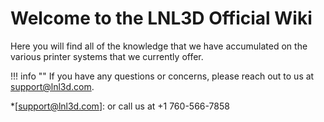 # Welcome to the LNL3D Official Wiki


Here you will find all of the knowledge that we have accumulated on the various printer systems that we currently offer.

!!! info ""
    If you have any questions or concerns, please reach out to us at support@lnl3d.com.

*[support@lnl3d.com]: or call us at +1 760-566-7858

<script data-jsd-embedded data-key="77a6521b-06f5-4ba7-bf9d-d8e5a6fa6f05" data-base-url="https://jsd-widget.atlassian.com" src="https://jsd-widget.atlassian.com/assets/embed.js"></script>

